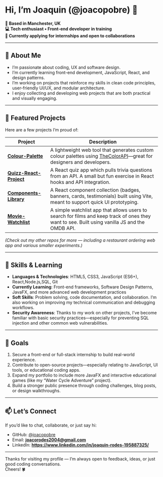 # Hi, I’m Joaquin (@joacopobre) 👋

**📍 Based in Manchester, UK**  
**💻 Tech enthusiast • Front-end developer in training**  
**🎯 Currently applying for internships and open to collaborations**  

---

## 🚀 About Me

- I’m passionate about coding, UX and software design.  
- I’m currently learning front-end development, JavaScript, React, and design patterns.  
- I’m working on projects that reinforce my skills in clean code principles, user-friendly UI/UX, and modular architecture.  
- I enjoy collecting and developing web projects that are both practical and visually engaging.

---

## 🧰 Featured Projects

Here are a few projects I’m proud of:

| Project | Description |
|---|---|
| **[Colour-Palette](https://github.com/joacopobre/Colour-Palette)** | A lightweight web tool that generates custom colour palettes using [TheColorAPI](https://www.thecolorapi.com/)—great for designers and developers. |
| **[Quizz-React-Project](https://github.com/joacopobre/Quizz-React-Project-)** | A React quiz app which pulls trivia questions from an API. A small but fun exercise in React hooks and API integration. |
| **[Components-Library](https://github.com/joacopobre/Components-Library)** | A React component collection (badges, banners, cards, testimonials) built using Vite, meant to support quick UI prototyping. |
| **[Movie-Watchlist](https://github.com/joacopobre/Movie-Watchlist)** | A simple watchlist app that allows users to search for films and keep track of ones they want to see. Built using vanilla JS and the OMDB API. |

*(Check out my other repos for more — including a restaurant ordering web app and various smaller experiments.)*

---

## 🧠 Skills & Learning

- **Languages & Technologies**: HTML5, CSS3, JavaScript (ES6+), React,Node.js,SQL, Git  
- **Currently Learning**: Front-end frameworks, Software Design Patterns, JavaFX, and more advanced web development practices  
- **Soft Skills**: Problem solving, code documentation, and collaboration. I’m also working on improving my technical communication and debugging workflows.  
- **Security Awareness**: Thanks to my work on other projects, I’ve become familiar with basic security practices—especially for preventing SQL injection and other common web vulnerabilities.

---

## 🎯 Goals

1. Secure a front-end or full-stack internship to build real-world experience.  
2. Contribute to open-source projects—especially relating to JavaScript, UI tools, or educational coding apps.  
3. Expand my portfolio to include more JavaFX and interactive educational games (like my “Water Cycle Adventure” project).  
4. Build a stronger public presence through coding challenges, blog posts, or design walkthroughs.

---

## 📫 Let’s Connect

If you’d like to chat, collaborate, or just say hi:

- GitHub: [@joacopobre](https://github.com/joacopobre)  
- Email: **joacorodes2004@gmail.com** 
- LinkedIn: **https://www.linkedin.com/in/joaquin-rodes-195887325/**

---

Thanks for visiting my profile — I’m always open to feedback, ideas, or just good coding conversations.  
Cheers! 🍀
